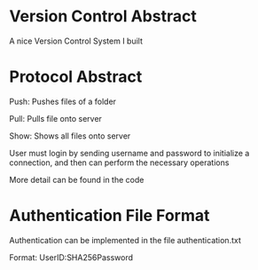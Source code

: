 # Version Control Abstract
A nice Version Control System I built

# Protocol Abstract

Push: Pushes files of a folder

Pull: Pulls file onto server

Show: Shows all files onto server

User must login by sending username and password to initialize a connection, and then can perform the necessary operations

More detail can be found in the code

# Authentication File Format

Authentication can be implemented in the file authentication.txt

Format: UserID:SHA256Password
